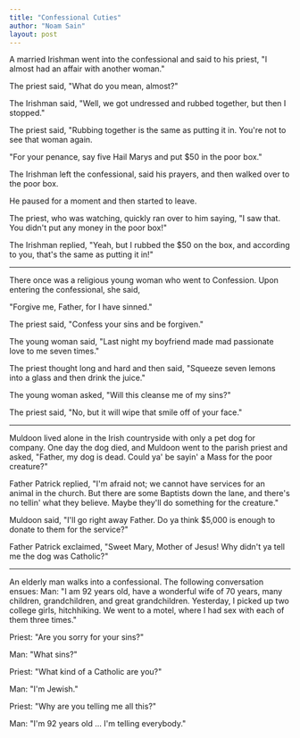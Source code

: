 ```yaml
---
title: "Confessional Cuties"
author: "Noam Sain"
layout: post
---
```


A married Irishman went into the confessional and said to his priest, "I almost had an affair with another woman."

The priest said, "What do you mean, almost?"

The Irishman said, "Well, we got undressed and rubbed together, but then I stopped."

The priest said, "Rubbing together is the same as putting it in. You're not to see that woman again.

"For your penance, say five Hail Marys and put $50 in the poor box."

The Irishman left the confessional, said his prayers, and then walked over to the poor box.

He paused for a moment and then started to leave.

The priest, who was watching, quickly ran over to him saying, "I saw that. You didn't put any money in the poor box!"

The Irishman replied, "Yeah, but I rubbed the $50 on the box, and according to you, that's the same as putting it in!"

---

There once was a religious young woman who went to Confession. Upon entering the confessional, she said,

"Forgive me, Father, for I have sinned."

The priest said, "Confess your sins and be forgiven."

The young woman said, "Last night my boyfriend made mad passionate love to me seven times."

The priest thought long and hard and then said, "Squeeze seven lemons into a glass and then drink the juice."

The young woman asked, "Will this cleanse me of my sins?"

The priest said, "No, but it will wipe that smile off of your face."

---

Muldoon lived alone in the Irish countryside with only a pet dog for company. One day the dog died, and Muldoon went to the parish priest and asked, "Father, my dog is dead. Could ya' be sayin' a Mass for the poor creature?"

Father Patrick replied, "I'm afraid not; we cannot have services for an animal in the church. But there are some Baptists down the lane, and there's no tellin' what they believe. Maybe they'll do something for the creature."

Muldoon said, "I'll go right away Father. Do ya think $5,000 is enough to donate to them for the service?"

Father Patrick exclaimed, "Sweet Mary, Mother of Jesus! Why didn't ya tell me the dog was Catholic?"

---

An elderly man walks into a confessional. The following conversation ensues: Man: "I am 92 years old, have a wonderful wife of 70 years, many children, grandchildren, and great grandchildren. Yesterday, I picked up two college girls, hitchhiking. We went to a motel, where I had sex with each of them three times."

Priest: "Are you sorry for your sins?"

Man: "What sins?"

Priest: "What kind of a Catholic are you?"

Man: "I'm Jewish."

Priest: "Why are you telling me all this?"

Man: "I'm 92 years old ... I'm telling everybody."
